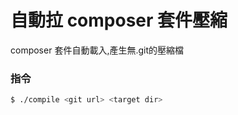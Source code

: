 # 自動拉 composer 套件壓縮

composer 套件自動載入,產生無.git的壓縮檔

### 指令

```sh
$ ./compile <git url> <target dir>
```

